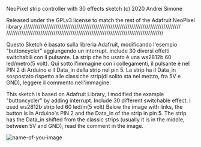 NeoPixel strip controller with 30 effects sketch (c) 2020 Andrei Simone

Released under the GPLv3 license to match the rest of the Adafruit NeoPixel library
///////////////////////////////////////////////////////////////////////////////////
///////////////////////////////////////////////////////////////////////////////////


Questo Sketch è basato sulla libreria Adafruit, modificando l'esempio "buttoncycler" aggiungendo un interrupt.
include 30 diversi effetti switchabili con il pulsante.
La strip che ho usato è una ws2812b 60 led/metro(5 volt).
Qui sotto l'immagine con i collegamenti, il pulsante è nel PIN 2 di Arduino e il Data_in della strip nel pin 5. La strip ha
il Data_in sospostato rispetto alle classiche strip(di solito sta nel mezzo, fra 5V e GND), leggere il commento nell'immagine.


This sketch is based on Adafruit Library, I modified the example "buttoncycler" by adding interrupt.
Include 30 different switchable effect.
I used ws2812b strip led 60 led/m(5 volt)
Below the image with links, the button is in Arduino's PIN 2 and the Data_in of the strip in pin 5. The strip has
the Data_in shifted from the classic strips (usually it is in the middle, between 5V and GND), read the comment in the image.


![name-of-you-image](https://raw.githubusercontent.com/simoneandrei/Lumino-Ledcontroller-Neopixel-Arduino/main/image/ARDUINO%20STRIP.PNG)
